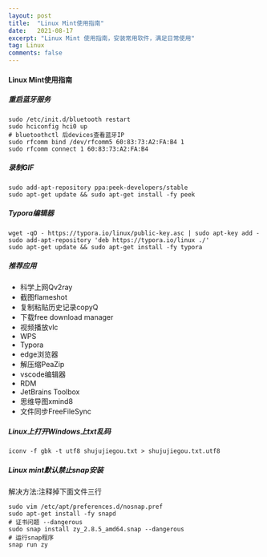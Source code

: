 ```yaml
---
layout: post
title:  "Linux Mint使用指南"
date:   2021-08-17
excerpt: "Linux Mint 使用指南，安装常用软件，满足日常使用"
tag: Linux
comments: false
---
```


#### Linux Mint使用指南

##### 重启蓝牙服务

```shell
sudo /etc/init.d/bluetooth restart
sudo hciconfig hci0 up
# bluetoothctl 后devices查看蓝牙IP
sudo rfcomm bind /dev/rfcomm5 60:83:73:A2:FA:B4 1
sudo rfcomm connect 1 60:83:73:A2:FA:B4
```

##### 录制GIF

```shell
sudo add-apt-repository ppa:peek-developers/stable
sudo apt-get update && sudo apt-get install -fy peek
```

##### Typora编辑器

```shell
wget -qO - https://typora.io/linux/public-key.asc | sudo apt-key add -
sudo add-apt-repository 'deb https://typora.io/linux ./'
sudo apt-get update && sudo apt-get install -fy typora
```

##### 推荐应用

- 科学上网Qv2ray
- 截图flameshot
- 复制粘贴历史记录copyQ
- 下载free download manager
- 视频播放vlc
- WPS
- Typora
- edge浏览器
- 解压缩PeaZip
- vscode编辑器
- RDM
- JetBrains Toolbox
- 思维导图xmind8
- 文件同步FreeFileSync

##### Linux上打开Windows上txt乱码

```shell
iconv -f gbk -t utf8 shujujiegou.txt > shujujiegou.txt.utf8
```

##### Linux mint默认禁止snap安装

解决方法:注释掉下面文件三行

```shell
sudo vim /etc/apt/preferences.d/nosnap.pref
sudo apt-get install -fy snapd
# 证书问题 --dangerous
sudo snap install zy_2.8.5_amd64.snap --dangerous
# 运行snap程序
snap run zy
```

